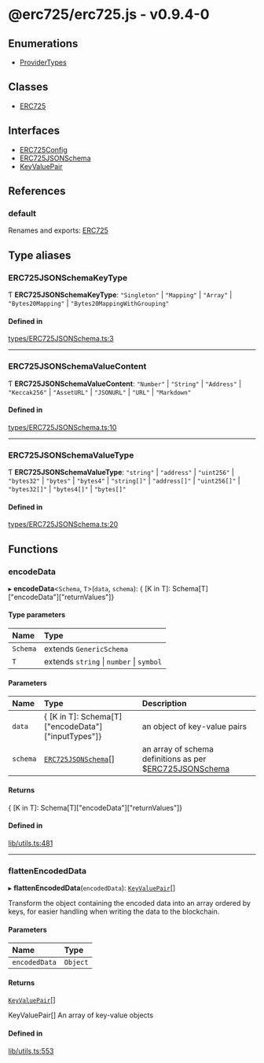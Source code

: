 # @erc725/erc725.js - v0.9.4-0

## Enumerations

- [ProviderTypes](enums/ProviderTypes.md)

## Classes

- [ERC725](classes/ERC725.md)

## Interfaces

- [ERC725Config](interfaces/ERC725Config.md)
- [ERC725JSONSchema](interfaces/ERC725JSONSchema.md)
- [KeyValuePair](interfaces/KeyValuePair.md)

## References

### default

Renames and exports: [ERC725](classes/ERC725.md)

## Type aliases

### ERC725JSONSchemaKeyType

Ƭ **ERC725JSONSchemaKeyType**: ``"Singleton"`` \| ``"Mapping"`` \| ``"Array"`` \| ``"Bytes20Mapping"`` \| ``"Bytes20MappingWithGrouping"``

#### Defined in

[types/ERC725JSONSchema.ts:3](https://github.com/Hugoo/erc725.js/blob/c30b3b4/src/types/ERC725JSONSchema.ts#L3)

___

### ERC725JSONSchemaValueContent

Ƭ **ERC725JSONSchemaValueContent**: ``"Number"`` \| ``"String"`` \| ``"Address"`` \| ``"Keccak256"`` \| ``"AssetURL"`` \| ``"JSONURL"`` \| ``"URL"`` \| ``"Markdown"``

#### Defined in

[types/ERC725JSONSchema.ts:10](https://github.com/Hugoo/erc725.js/blob/c30b3b4/src/types/ERC725JSONSchema.ts#L10)

___

### ERC725JSONSchemaValueType

Ƭ **ERC725JSONSchemaValueType**: ``"string"`` \| ``"address"`` \| ``"uint256"`` \| ``"bytes32"`` \| ``"bytes"`` \| ``"bytes4"`` \| ``"string[]"`` \| ``"address[]"`` \| ``"uint256[]"`` \| ``"bytes32[]"`` \| ``"bytes4[]"`` \| ``"bytes[]"``

#### Defined in

[types/ERC725JSONSchema.ts:20](https://github.com/Hugoo/erc725.js/blob/c30b3b4/src/types/ERC725JSONSchema.ts#L20)

## Functions

### encodeData

▸ **encodeData**<`Schema`, `T`\>(`data`, `schema`): { [K in T]: Schema[T]["encodeData"]["returnValues"]}

#### Type parameters

| Name | Type |
| :------ | :------ |
| `Schema` | extends `GenericSchema` |
| `T` | extends `string` \| `number` \| `symbol` |

#### Parameters

| Name | Type | Description |
| :------ | :------ | :------ |
| `data` | { [K in T]: Schema[T]["encodeData"]["inputTypes"]} | an object of key-value pairs |
| `schema` | [`ERC725JSONSchema`](interfaces/ERC725JSONSchema.md)[] | an array of schema definitions as per $[ERC725JSONSchema](interfaces/ERC725JSONSchema.md) |

#### Returns

{ [K in T]: Schema[T]["encodeData"]["returnValues"]}

#### Defined in

[lib/utils.ts:481](https://github.com/Hugoo/erc725.js/blob/c30b3b4/src/lib/utils.ts#L481)

___

### flattenEncodedData

▸ **flattenEncodedData**(`encodedData`): [`KeyValuePair`](interfaces/KeyValuePair.md)[]

Transform the object containing the encoded data into an array ordered by keys,
for easier handling when writing the data to the blockchain.

#### Parameters

| Name | Type |
| :------ | :------ |
| `encodedData` | `Object` |

#### Returns

[`KeyValuePair`](interfaces/KeyValuePair.md)[]

KeyValuePair[] An array of key-value objects

#### Defined in

[lib/utils.ts:553](https://github.com/Hugoo/erc725.js/blob/c30b3b4/src/lib/utils.ts#L553)
